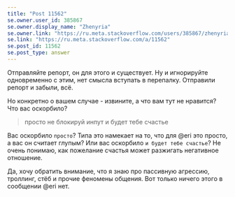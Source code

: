 ```yaml
---
title: "Post 11562"
se.owner.user_id: 385867
se.owner.display_name: "Zhenyria"
se.owner.link: "https://ru.meta.stackoverflow.com/users/385867/zhenyria"
se.link: "https://ru.meta.stackoverflow.com/a/11562"
se.post_id: 11562
se.post_type: answer
---
```

<p>Отправляйте репорт, он для этого и существует. Ну и игнорируйте одновременно с этим, нет смысла вступать в перепалку. Отправили репорт и забыли, всё.</p>
<p>Но конкретно о вашем случае - извините, а что вам тут не нравится? Что вас оскорбило?</p>
<blockquote>
<p>просто не блокируй инпут и будет тебе счастье</p>
</blockquote>
<p>Вас оскорбило <code>просто</code>? Типа это намекает на то, что для @eri это просто, а вас он считает глупым? Или вас оскорбило <code>и будет тебе счастье</code>? Не очень понимаю, как пожелание счастья может разжигать негативное отношение.</p>
<p>Да, хочу обратить внимание, что я знаю про пассивную агрессию, троллинг, стёб и прочие феномены общения. Вот только ничего этого в сообщении @eri нет.</p>
